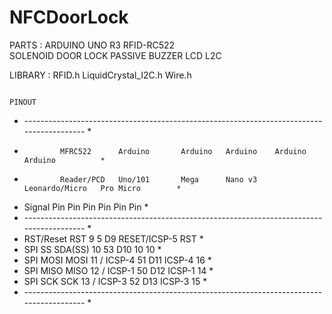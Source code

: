 # NFCDoorLock

PARTS : 
	ARDUINO UNO R3
	RFID-RC522	
	SOLENOID DOOR LOCK
	PASSIVE BUZZER
	LCD L2C
	
LIBRARY  :
	RFID.h
	LiquidCrystal_I2C.h
	Wire.h
	
																							PINOUT
 * ----------------------------------------------------------------------------------------- *
 *             MFRC522      Arduino       Arduino   Arduino    Arduino          Arduino			 *
 *             Reader/PCD   Uno/101       Mega      Nano v3    Leonardo/Micro   Pro Micro		 *
 * Signal      Pin          Pin           Pin       Pin        Pin              Pin					 *
 * ----------------------------------------------------------------------------------------- *
 * RST/Reset   RST          9             5         D9         RESET/ICSP-5     RST					 *
 * SPI SS      SDA(SS)      10            53        D10        10               10					 *
 * SPI MOSI    MOSI         11 / ICSP-4   51        D11        ICSP-4           16					 *
 * SPI MISO    MISO         12 / ICSP-1   50        D12        ICSP-1           14					 *
 * SPI SCK     SCK          13 / ICSP-3   52        D13        ICSP-3           15					 *
 * ----------------------------------------------------------------------------------------- * 
 
 
